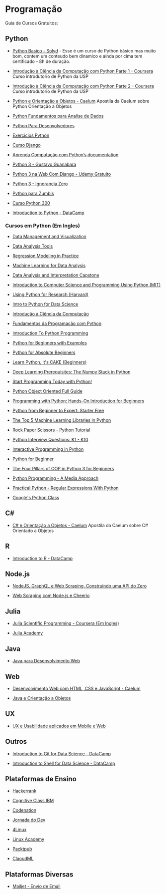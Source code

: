 # Programação
Guia de Cursos Gratuitos:


## Python
* [Python Basico - Solyd](https://solyd.com.br/treinamentos/python-basico) - Esse é um curso de Python básico mas muito bom, contem um conteudo bem dinamico e ainda por cima tem certificado - 8h de duração.
  
* [Introdução à Ciência da Computação com Python Parte 1 - Coursera](https://www.coursera.org/learn/ciencia-computacao-python-conceitos) Curso introdutorio de Python da USP

* [Introdução à Ciência da Computação com Python Parte 2 - Coursera](https://www.coursera.org/learn/ciencia-computacao-python-conceitos-2) Curso introdutorio de Python da USP

* [Python e Orientação a Objetos - Caelum](https://www.caelum.com.br/apostila-python-orientacao-objetos/) Apostila da Caelum sobre Python Orientação a Objetos

* [Python Fundamentos para Analise de Dados](https://www.datascienceacademy.com.br/course?courseid=python-fundamentos)

* [Python Para Desenvolvedores](https://edisciplinas.usp.br/pluginfile.php/3252265/mod_resource/content/1/b_Borges_Python_para_desenvolvedores_2ed.pdf)

* [Exercicios Python](https://wiki.python.org.br/ListaDeExercicios)

* [Curso Django](https://www.youtube.com/watch?v=UIvnNCQnejw&list=PLHWfNMxB2F4HdKbo8zdgXyxVDOxH429Ko)

* [Aprenda Computação com Python’s documentation](https://aprendendo-computacao-com-python.readthedocs.io/en/latest/index.html)

* [Python 3 - Gustavo Guanabara](https://www.youtube.com/watch?v=EBrZSrB8eUw&list=PLHz_AreHm4dlKP6QQCekuIPky1CiwmdI6&fbclid=IwAR2l2uMhNCOZGn3iLXg0swVXwzIQzVUwshcudACYiMlLQYoh10NAVmm0IrA)

* [Python 3 na Web Com Django - Udemy Gratuito](https://www.udemy.com/course/python-3-na-web-com-django-basico-intermediario/?fbclid=IwAR2ztr3UcZwIVChMKjClRw-KMKyF0Tt2HcC8vdT6jzGOmnmwMLk0gTGwYqA)

* [Python 3 - Ignorancia Zero](https://www.youtube.com/playlist?list=PLfCKf0-awunOu2WyLe2pSD2fXUo795xRe&fbclid=IwAR0XjvLQq4aAUPxl53w_fI2juwe-VM0wkl9XvBRa8jbrFwW2Rrp_j0tFHDw)

* [Python para Zumbis](https://www.youtube.com/playlist?list=PLUukMN0DTKCtbzhbYe2jdF4cr8MOWClXc&fbclid=IwAR2QE8gGfNHCZ5CEw0u04aji9DYDoft9Nev32HGoMTFlKH2s4ux-7P7geg4)

* [Curso Python 300](https://www.youtube.com/playlist?list=PL8eBmR3QtPL0j3QLEjQ6rcx8rVB8Ir893&fbclid=IwAR1d7xXVpXAjneihPo0j3Y6e0rem9RnJo8J4Miju3Clbcuh5luK2CDhw3nA)

* [Introduction to Python - DataCamp](https://www.datacamp.com/courses/intro-to-python-for-data-science)

### Cursos em Python (Em Ingles)

* [Data Management and Visualization](https://pt.coursera.org/learn/data-visualization)

* [Data Analysis Tools](https://pt.coursera.org/learn/data-analysis-tools)

* [Regression Modeling in Practice](https://pt.coursera.org/learn/regression-modeling-practice)

* [Machine Learning for Data Analysis](https://pt.coursera.org/learn/machine-learning-data-analysis)

* [Data Analysis and Interpretation Capstone](https://pt.coursera.org/learn/data-analysis-capstone)

* [Introduction to Computer Science and Programming Using Python (MIT)](https://www.edx.org/course/6-00-1x-introduction-to-computer-science-and-programming-using-python-3?fbclid=IwAR0P29jOkXKWqJtupPia7X5JKv5lBDNh7GTFXLOsIYEeAQVosgj2fz1yF9k)

* [Using Python for Research (Harvard)](https://www.edx.org/c…/using-python-research-harvardx-ph526x)

* [Intro to Python for Data Science](https://www.datacamp.com/c…/intro-to-python-for-data-science)

* [Introdução à Ciência da Computação](https://br.udacity.com/cou…/intro-to-computer-science--cs101)

* [Fundamentos da Programação com Python](https://www.udacity.com/course/introduction-to-python--ud1110)

* [Introduction To Python Programming](https://www.udemy.com/pythonforbeginnersintro/)

* [Python for Beginners with Examples](https://www.udemy.com/ardit-sulce-python-for-beginners/)

* [Python for Absolute Beginners](https://www.udemy.com/python-for-absolute-beginners-u/)

* [Learn Python, it's CAKE (Beginners)](https://www.udemy.com/learning-python-not-the-snake/)

* [Deep Learning Prerequisites: The Numpy Stack in Python](https://www.udemy.com/course/deep-learning-prerequisites-the-numpy-stack-in-python/?fbclid=IwAR3kUdluhE-xsTfPqqrP-wwLCDW2Kko4x4BbYHneA1pqaySDXiSScGUq9ZI)

* [Start Programming Today with Python!](https://www.udemy.com/free-python/)

* [Python Object Oriented Full Guide](https://www.udemy.com/python-object-oriented-from-scratch/)

* [Programming with Python: Hands-On Introduction for Beginners](https://www.udemy.com/python-programming-beginners/)

* [Python from Beginner to Expert: Starter Free](https://www.udemy.com/course/python-from-beginner-to-expert-starter-free/?fbclid=IwAR03dXKsXCEGTMlGDCNDfXiu1yQgUWFdJls_tpKc4NiuxwhIoDId3iGmCaQ)

* [The Top 5 Machine Learning Libraries in Python ](https://www.udemy.com/course/the-top-5-machine-learning-libraries-in-python/?fbclid=IwAR3NA2gV0wnDOfUFFERsEMM25fclrRNTcT3BPqgl2yhkyqnQy7mZY_8RybE)

* [Rock Paper Scissors - Python Tutorial ](https://www.udemy.com/rock-paper-scissors-python/)

* [Python Interview Questions: K1 - K10](https://www.udemy.com/python-interview-questions/)

* [Interactive Programming in Python ](https://www.udemy.com/interactive-programming-in-python/)

* [Python for Beginner](https://www.udemy.com/python-hackcc/)

* [The Four Pillars of OOP in Python 3 for Beginners ](https://www.udemy.com/python-oops-beginners/)

* [Python Programming - A Media Approach](https://www.udemy.com/python-programming-a-media-approach/)

* [Practical Python - Regular Expressions With Python](https://www.udemy.com/practical-python/)

* [Google's Python Class](https://developers.google.com/edu/python/)



## C#

* [C# e Orientação a Objetos - Caelum](https://www.caelum.com.br/apostila-csharp-orientacao-objetos/) Apostila da Caelum sobre C# Orientado a Objetos


## R

* [Introduction to R - DataCamp](https://www.datacamp.com/courses/free-introduction-to-r)


## Node.js

* [NodeJS, GraphQL e Web Scraping. Construindo uma API do Zero](https://medium.com/trainingcenter/tibia-api-parte2-fb86cbd531ab)

* [Web Scraping com Node.js e Cheerio](https://imasters.com.br/desenvolvimento/web-scraping-com-node-js-e-cheerio)



## Julia

* [Julia Scientific Programming - Coursera (Em Ingles)](https://www.coursera.org/learn/julia-programming)

* [Julia Academy](https://juliaacademy.com/p/intro-to-julia)


## Java

* [Java para Desenvolvimento Web](https://www.caelum.com.br/apostila-java-web/)


## Web

* [Desenvolvimento Web com HTML, CSS e JavaScript - Caelum](https://www.caelum.com.br/apostila-html-css-javascript/)

* [Java e Orientação a Objetos](https://www.caelum.com.br/apostila-java-orientacao-objetos/)


## UX

* [UX e Usabilidade aplicados em Mobile e Web](https://www.caelum.com.br/apostila-ux-usabilidade-mobile-web/)


## Outros

* [Introduction to Git for Data Science - DataCamp](https://www.datacamp.com/courses/introduction-to-git-for-data-science)

* [Introduction to Shell for Data Science - DataCamp](https://www.datacamp.com/courses/introduction-to-shell-for-data-science)


## Plataformas de Ensino
* [Hackerrank](https://www.hackerrank.com/dashboard)

* [Cognitive Class IBM](https://cognitiveclass.ai/courses)

* [Codenation](https://www.codenation.dev/)

* [Jornada do Dev](https://jornadadodev.com.br/cursos)

* [4Linux](https://www.4linux.com.br/cursos)

* [Linux Academy](https://linuxacademy.com/)

* [Packtpub](https://www.packtpub.com/)

* [ClaoudML](https://www.claoudml.com)

## Plataformas Diversas

* [Mailjet - Envio de Email](https://www.mailjet.com/)

